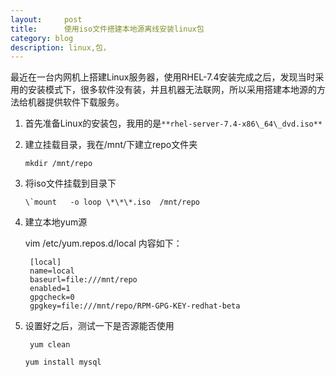 ```yaml
---
layout:     post
title:      使用iso文件搭建本地源离线安装linux包
category: blog
description: linux,包，
---
```


最近在一台内网机上搭建Linux服务器，使用RHEL-7.4安装完成之后，发现当时采用的安装模式下，很多软件没有装，并且机器无法联网，所以采用搭建本地源的方法给机器提供软件下载服务。
1. 首先准备Linux的安装包，我用的是`**rhel-server-7.4-x86\_64\_dvd.iso**`

2.  建立挂载目录，我在/mnt/下建立repo文件夹

	`mkdir /mnt/repo `
3. 将iso文件挂载到目录下

	``\`mount   -o loop \*\*\*.iso  /mnt/repo ``
4. 建立本地yum源

	vim /etc/yum.repos.d/local
	内容如下：

		[local]
		name=local
		baseurl=file:///mnt/repo
		enabled=1
		gpgcheck=0
		gpgkey=file:///mnt/repo/RPM-GPG-KEY-redhat-beta
5. 设置好之后，测试一下是否源能否使用

		yum clean
	`yum install mysql`

